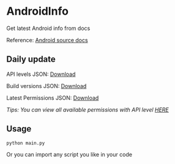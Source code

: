 # AndroidInfo

Get latest Android info from docs

Reference: [Android source docs](https://source.android.com/docs)

## Daily update

API levels JSON: [Download](https://github.com/XFY9326/AndroidInfo/raw/main/outputs/api_levels.json)

Build versions JSON: [Download](https://github.com/XFY9326/AndroidInfo/raw/main/outputs/build_versions.json)

Latest Permissions JSON: [Download](https://github.com/XFY9326/AndroidInfo/raw/main/outputs/permissions/permissions-REL.json)

*Tips: You can view all available permissions with API level [HERE](https://github.com/XFY9326/AndroidInfo/tree/main/outputs/permissions)*

## Usage

```shell
python main.py
```

Or you can import any script you like in your code
